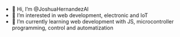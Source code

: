 - 👋 Hi, I’m @JoshuaHernandezAl
- 👀 I’m interested in web development, electronic and IoT
- 🌱 I’m currently learning web development with JS, microcontroller programming,  control and automatization 


